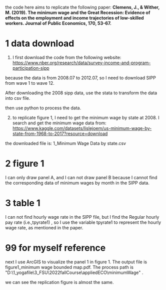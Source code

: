 the code here aims to replicate the following paper: **Clemens, J., & Wither, M. (2019). The minimum wage and the Great Recession: Evidence of effects on the employment and income trajectories of low-skilled workers. Journal of Public Economics, 170, 53-67.**

1 data download
==

1. I first download the code from the following website: https://www.nber.org/research/data/survey-income-and-program-participation-sipp

because the data is from 2008.07 to 2012.07, so I need to download SIPP from wave 1 to wave 12.

  After downloading the 2008 sipp data, use the stata to transform the data into csv file. 

  then use python to process the data.

2. to replicate figure 1, I need to get the minimum wage by state at 2008. I search and get the minimum wage data from: https://www.kaggle.com/datasets/lislejoem/us-minimum-wage-by-state-from-1968-to-2017?resource=download

  the downloaded file is: 1_Minimum Wage Data by state.csv

 2 figure 1
 ==

I can only draw panel A, and I can not draw panel B because I cannot find the corresponding data of minimum wages by month in the SIPP data.
 
 
 3 table 1
 ==
 
 I can not find hourly wage rate in the SIPP file, but I find the Regular hourly pay rate (i.e.,tpyrate1) , so I use the variable tpyrate1 
 to represent the hourly wage rate, as mentioned in the paper.
 
 
 
 
 
 
 
 
 99 for myself reference
 ==
 
 next I use ArcGIS to visualize the panel 1 in figure 1. The output file is figure1_minimum wage bounded map.pdf. The process path is "D:\1_yogafile\3_FSU\2022fallCourse\appliedECO\minimumWage" .

  we can see the replication figure is almost the same.

